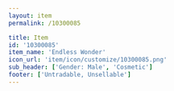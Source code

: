 ```yaml
---
layout: item
permalink: /10300085

title: Item
id: '10300085'
item_name: 'Endless Wonder'
icon_url: 'item/icon/customize/10300085.png'
sub_header: ['Gender: Male', 'Cosmetic']
footer: ['Untradable, Unsellable']
---
```

